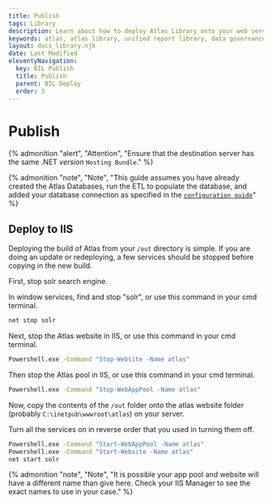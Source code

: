 ```yaml
---
title: Publish
tags: Library
description: Learn about how to deploy Atlas Library onto your web server. Atlas Library runs on .NET 5 and is easily deployed from Visual Studio.
keywords: atlas, atlas library, unified report library, data governance, database, publishing, iis, deploy, visual studio
layout: docs_library.njk
date: Last Modified
eleventyNavigation:
  key: BIL Publish
  title: Publish
  parent: BIL Deploy
  order: 3
---
```


# Publish

{% admonition
   "alert",
   "Attention",
   "Ensure that the destination server has the same .NET *version* `Hosting Bundle`."
%}

{% admonition
   "note",
   "Note",
   "This guide assumes you have already created the Atlas Databases, run the ETL to populate the database, and added your database connection as specified in the [`configuration guide`](/docs/library/deploy/configuration/)"
%}

## Deploy to IIS

Deploying the build of Atlas from your `/out` directory is simple. If you are doing an update or redeploying, a few services should be stopped before copying in the new build.

First, stop solr search engine.

In window services, find and stop "solr", or use this command in your cmd terminal.

```bash
net stop solr
```

Next, stop the Atlas website in IIS, or use this command in your cmd terminal.

```bash
Powershell.exe -Command "Stop-Website -Name atlas"
```

Then stop the Atlas pool in IIS, or use this command in your cmd terminal.

```bash
Powershell.exe -Command "Stop-WebAppPool -Name atlas"
```

Now, copy the contents of the `/out` folder onto the atlas website folder (probably `C:\inetpub\wwwroot\atlas`) on your server.

Turn all the services on in reverse order that you used in turning them off.

```bash
Powershell.exe -Command "Start-WebAppPool -Name atlas"
Powershell.exe -Command "Start-Website -Name atlas"
net start solr
```

{% admonition
   "note",
   "Note",
   "It is possible your app pool and website will have a different name than give here. Check your IIS Manager to see the exact names to use in your case."
%}
